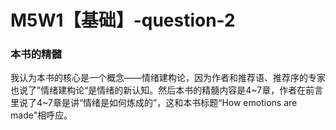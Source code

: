 # M5W1【基础】-question-2

### 本书的精髓

我认为本书的核心是一个概念——情绪建构论，因为作者和推荐语、推荐序的专家也说了”情绪建构论“是情绪的新认知。然后本书的精髓内容是4~7章，作者在前言里说了4~7章是讲“情绪是如何炼成的”，这和本书标题“How emotions are made"相呼应。